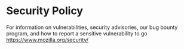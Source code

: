 # Security Policy

For information on vulnerabilities, security advisories, our bug bounty program, and how to report a sensitive vulnerability to go https://www.mozilla.org/security/
